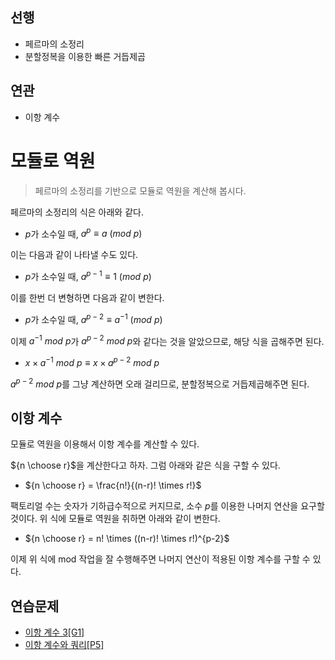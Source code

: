 ## 선행

- 페르마의 소정리
- 분할정복을 이용한 빠른 거듭제곱

## 연관

- 이항 계수

# 모듈로 역원

> 페르마의 소정리를 기반으로 모듈로 역원을 계산해 봅시다.

페르마의 소정리의 식은 아래와 같다.

- $p$가 소수일 때, $a^p \equiv a\ (mod\ p)$

이는 다음과 같이 나타낼 수도 있다.

- $p$가 소수일 때, $a^{p-1} \equiv 1\ (mod\ p)$

이를 한번 더 변형하면 다음과 같이 변한다.

- $p$가 소수일 때, $a^{p-2} \equiv a^{-1}\ (mod\ p)$

이제 $a^{-1}\ mod\ p$가 $a^{p-2}\ mod\ p$와 같다는 것을 알았으므로, 해당 식을 곱해주면 된다.

- $x \times a^{-1}\ mod\ p \equiv x \times a^{p-2}\ mod\ p$

$a^{p-2}\ mod\ p$를 그냥 계산하면 오래 걸리므로, 분할정복으로 거듭제곱해주면 된다.

## 이항 계수

모듈로 역원을 이용해서 이항 계수를 계산할 수 있다.

${n \choose r}$을 계산한다고 하자. 그럼 아래와 같은 식을 구할 수 있다.

- ${n \choose r} = \frac{n!}{(n-r)! \times r!}$

팩토리얼 수는 숫자가 기하급수적으로 커지므로, 소수 $p$를 이용한 나머지 연산을 요구할 것이다. 위 식에 모듈로 역원을 취하면 아래와 같이 변한다.

- ${n \choose r} = n! \times ((n-r)! \times r!)^{p-2}$

이제 위 식에 mod 작업을 잘 수행해주면 나머지 연산이 적용된 이항 계수를 구할 수 있다.

## 연습문제

- [이항 계수 3[G1]](https://www.acmicpc.net/problem/11401)
- [이항 계수와 쿼리[P5]](https://www.acmicpc.net/problem/13977)

